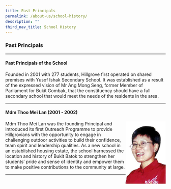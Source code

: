 ```yaml
---
title: Past Principals
permalink: /about-us/school-history/
description: ""
third_nav_title: School History
---
```

### **Past Principals**
---------------------------------------------------------------------

#### Past Principals of the School
Founded in 2001 with 277 students, Hillgrove first operated on shared premises with Yusof Ishak Secondary School. It was established as a result of the expressed vision of Mr Ang Mong Seng, former Member of Parliament for Bukit Gombak, that the constituency should have a full secondary school that would meet the needs of the residents in the area.

--------------------------------------------------------------------

#### Mdm Thoo Mei Lan (2001 - 2002)

<img src="/images/past%20principal%202001.png" 
     style="width:25%" align = right>
		 
Mdm Thoo Mei Lan was the founding Principal and introduced its first Outreach Programme to provide Hillgrovians with the opportunity to engage in challenging outdoor activities to build their confidence, team spirit and leadership qualities. As a new school in an established housing estate, the school harnessed the location and history of Bukit Batok to strengthen her students’ pride and sense of identity and empower them to make positive contributions to the community at large.

---------------------------------------------------------------------

